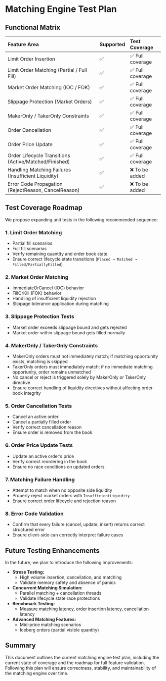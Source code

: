 # Matching Engine Test Plan

## Functional Matrix

| Feature Area                                          | Supported | Test Coverage   |
|:------------------------------------------------------|:----------|:----------------|
| Limit Order Insertion                                 | ✅         | ✅ Full coverage |
| Limit Order Matching (Partial / Full Fill)            | ✅         | ✅ Full coverage |
| Market Order Matching (IOC / FOK)                     | ✅         | ✅ Full coverage |
| Slippage Protection (Market Orders)                   | ✅         | ✅ Full coverage |
| MakerOnly / TakerOnly Constraints                     | ✅         | ✅ Full coverage |
| Order Cancellation                                    | ✅         | ✅ Full coverage |
| Order Price Update                                    | ✅         | ✅ Full coverage |
| Order Lifecycle Transitions (Active/Matched/Finished) | ✅         | ✅ Full coverage |
| Handling Matching Failures (Insufficient Liquidity)   | ✅         | ❌ To be added   |
| Error Code Propagation (RejectReason, CancelReason)   | ✅         | ❌ To be added   |

## Test Coverage Roadmap

We propose expanding unit tests in the following recommended sequence:

### 1. Limit Order Matching

- Partial fill scenarios
- Full fill scenarios
- Verify remaining quantity and order book state
- Ensure correct lifecycle state transitions (`Placed → Matched → Filled/PartiallyFilled`)

### 2. Market Order Matching

- ImmediateOrCancel (IOC) behavior
- FillOrKill (FOK) behavior
- Handling of insufficient liquidity rejection
- Slippage tolerance application during matching

### 3. Slippage Protection Tests

- Market order exceeds slippage bound and gets rejected
- Market order within slippage bound gets filled normally

### 4. MakerOnly / TakerOnly Constraints

- MakerOnly orders must not immediately match; if matching opportunity exists, matching is skipped
- TakerOnly orders must immediately match; if no immediate matching opportunity, order remains unmatched
- No cancel or reject is triggered solely by MakerOnly or TakerOnly directive
- Ensure correct handling of liquidity directives without affecting order book integrity

### 5. Order Cancellation Tests

- Cancel an active order
- Cancel a partially filled order
- Verify correct cancellation reason
- Ensure order is removed from the book

### 6. Order Price Update Tests

- Update an active order’s price
- Verify correct reordering in the book
- Ensure no race conditions on updated orders

### 7. Matching Failure Handling

- Attempt to match when no opposite side liquidity
- Properly reject market orders with `InsufficientLiquidity`
- Ensure correct order lifecycle and rejection reason

### 8. Error Code Validation

- Confirm that every failure (cancel, update, insert) returns correct structured error
- Ensure client-side can correctly interpret failure cases

## Future Testing Enhancements

In the future, we plan to introduce the following improvements:

- **Stress Testing:**
    - High volume insertion, cancellation, and matching
    - Validate memory safety and absence of panics
- **Concurrent Matching Simulation:**
    - Parallel matching + cancellation threads
    - Validate lifecycle state race protections
- **Benchmark Testing:**
    - Measure matching latency, order insertion latency, cancellation latency
- **Advanced Matching Features:**
    - Mid-price matching scenarios
    - Iceberg orders (partial visible quantity)

## Summary

This document outlines the current matching engine test plan, including the current state of coverage and the roadmap
for full feature validation.  
Following this plan will ensure correctness, stability, and maintainability of the matching engine over time.